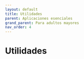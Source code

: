 ```yaml
---
layout: default
title: Utilidades
parent: Aplicaciones esenciales
grand_parent: Para adultos mayores
nav_order: 4
---
```


# Utilidades
